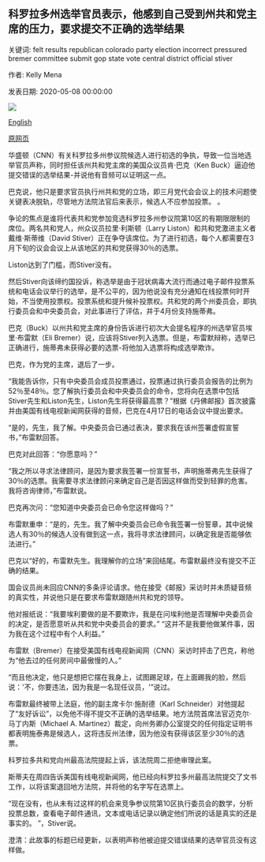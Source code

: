 ## 科罗拉多州选举官员表示，他感到自己受到州共和党主席的压力，要求提交不正确的选举结果

关键词: felt results republican colorado party election incorrect pressured bremer committee submit gop state vote central district official stiver

作者: Kelly Mena

发表日期: 2020-05-08 00:00:00

![](https://cdn.cnn.com/cnnnext/dam/assets/191212021226-ken-buck-december-12-2019-01-super-tease.jpg)

[English](Colorado%20election%20official%20says%20he%20felt%20pressured%20by%20state%20GOP%20chair%20to%20submit%20incorrect%20election%20results.md)

[原网页](https://edition.cnn.com/2020/05/08/politics/ken-buck-colorado-state-senate-election/index.html)

华盛顿（CNN）有关科罗拉多州参议院候选人进行初选的争执，导致一位当地选举官员声称，同时担任该州共和党主席的美国众议员肯·巴克（Ken Buck）逼迫他提交错误的选举结果-并说他有音频可以证明这一点。

巴克说，他只是要求官员执行州共和党的立场，即三月党代会会议上的技术问题使关键表决脱轨，尽管地方法院法官后来表示，候选人不应参加投票。 。

争论的焦点是谁将代表共和党参加竞选科罗拉多州参议院第10区的有期限限制的席位。两名共和党人，州众议员拉里·利斯顿（Larry Liston）和共和党激进主义者戴维·斯蒂维（David Stiver）正在争夺该席位。为了进行初选，每个人都需要在3月下旬的议会会议上从该地区的共和党获得30％的选票。

Liston达到了门槛，而Stiver没有。

然后Stiver向该缔约国投诉，称选举是由于冠状病毒大流行而通过电子邮件投票系统和电话会议举行的选举，是不公平的，因为他说没有充分通知在线投票何时开始，不当使用投票权。投票系统和提升候补投票权。共和党的两个州委员会，即执行委员会和中央委员会，对此事进行了评估，并于4月份支持施蒂弗。

巴克（Buck）以州共和党主席的身份告诉进行初次大会提名程序的州选举官员埃里·布雷默（Eli Bremer）说，应该将Stiver列入选票。但是，布雷默辩称，选举已正确进行，施蒂弗未获得必要的选票-将他加入选票将构成选举欺诈。

巴克，作为党的主席，退后了一步。

“我能告诉你，只有中央委员会成员投票通过，投票通过执行委员会报告的比例为52％至48％。您了解执行委员会和中央委员会的命令，您将向在选票中包括Stiver先生和Liston先生，Liston先生将获得最高票？”根据《丹佛邮报》首次披露并由美国有线电视新闻网获得的音频，巴克在4月17日的电话会议中提出要求。

“是的，先生，我了解。中央委员会已通过表决，要求我在该州签署虚假宣誓书，”布雷默回答。

巴克对此回答：“你愿意吗？”

“我之所以寻求法律顾问，是因为要求我签署一份宣誓书，声明施蒂弗先生获得了30％的选票。我需要寻求法律顾问来确定自己是否因这样做而受到轻罪的危害。我将咨询律师，”布雷默说。

巴克再次问：“您知道中央委员会已命令您这样做吗？”

布雷默重申：“是的，先生。我了解中央委员会已命令我签署一份誓章，其中说候选人有30％的候选人没有做到这一点，我将寻求法律顾问，以确定我是否能够依法进行。”

巴克以“好的，布雷默先生。我理解你的立场”来回结尾。布雷默最终没有提交不正确的结果。

国会议员尚未回应CNN的多条评论请求。他在接受《邮报》采访时并未质疑音频的真实性，并说他只是在要求布雷默跟随州共和党的领导。

他对报纸说：“我要埃利要做的是不要欺诈，我是在问埃利他是否理解中央委员会的决定，是否愿意听从共和党中央委员会的要求。” “这并不是我要他做某件事，因为我在这个过程中有个人利益。”

布雷默（Bremer）在接受美国有线电视新闻网（CNN）采访时抨击了巴克，称他为“他去过的任何房间中最傲慢的人。”

“而且他决定，他只是想把它摆在我身上，试图踢足球，在上面踢我的脸，然后说：'不，你要违法，因为我是一名现任议员，'”说过。

布雷默最终被带上法庭，他的副主席卡尔·施耐德（Karl Schneider）对他提起了“友好诉讼”，以免他不得不提交不正确的选举结果。地方法院首席法官迈克尔·马丁内斯（Michael A. Martinez）裁定，向州务卿办公室提交的任何指定证明书都表明施泰弗是候选人，这将违反州法律，因为他没有获得该区至少30％的选票。

科罗拉多共和党向州最高法院提起上诉，该法院周二拒绝审理此案。

斯蒂夫在周四告诉美国有线电视新闻网，他已经向科罗拉多州最高法院提交了文书工作，以将该案退回地方法院，并将他的名字写在选票上。

“现在没有，也从未有过这样的机会来竞争参议院第10区执行委员会的数学，分析投票总数，查看电子邮件通讯，文本或电话记录以确定他们所说的话是真实的还是事实的。 ”，Stiver说。

澄清：此故事的标题已经更新，以表明声称他被迫提交错误结果的选举官员没有这样做。